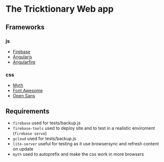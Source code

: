 # The Tricktionary Web app

## Frameworks
### js
  - [Firebase](firebase.google.com)
  - [Angularjs](angularjs.org)
  - [Angularfire](github.com/firebase/angularfire)
### css
  - [Myth](myth.io)
  - [Font Awesome](http://fontawesome.io)
  - [Open Sans](www.google.com/fonts/specimen/Open+Sans)

## Requirements
  - `firebase` used for tests/backup.js
  - `firebase-tools` used to deploy site and to test in a realistic enviroment (`firebase serve`)
  - `gcloud` used for tests/backup.js
  - `lite-server` useful for testing as it use browsersync and refresh content on update
  - `myth` used to autoprefix and make the css work in more browsers
